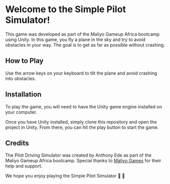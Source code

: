 # Welcome to the Simple Pilot Simulator!

This game was developed as part of the Maliyo Gameup Africa bootcamp using Unity. In this game, you fly a plane in the sky and try to avoid obstacles in your way. The goal is to get as far as possible without crashing.

## How to Play
Use the arrow keys on your keyboard to tilt the plane and avoid crashing into obstacles.

## Installation
To play the game, you will need to have the Unity game engine installed on your computer.

Once you have Unity installed, simply clone this repository and open the project in Unity. From there, you can hit the play button to start the game.

## Credits
The Pilot Driving Simulator was created by Anthony Ede as part of the Maliyo Gameup Africa bootcamp. Special thanks to [Maliyo Games](https://www.maliyo.com/) for their help and support.

We hope you enjoy playing the Simple Pilot Simulator :pray: :raised_hands:
